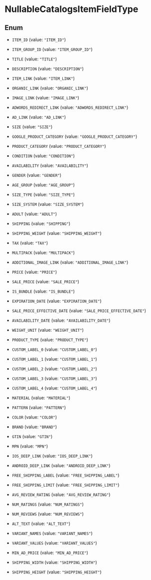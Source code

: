 

# NullableCatalogsItemFieldType

## Enum


* `ITEM_ID` (value: `"ITEM_ID"`)

* `ITEM_GROUP_ID` (value: `"ITEM_GROUP_ID"`)

* `TITLE` (value: `"TITLE"`)

* `DESCRIPTION` (value: `"DESCRIPTION"`)

* `ITEM_LINK` (value: `"ITEM_LINK"`)

* `ORGANIC_LINK` (value: `"ORGANIC_LINK"`)

* `IMAGE_LINK` (value: `"IMAGE_LINK"`)

* `ADWORDS_REDIRECT_LINK` (value: `"ADWORDS_REDIRECT_LINK"`)

* `AD_LINK` (value: `"AD_LINK"`)

* `SIZE` (value: `"SIZE"`)

* `GOOGLE_PRODUCT_CATEGORY` (value: `"GOOGLE_PRODUCT_CATEGORY"`)

* `PRODUCT_CATEGORY` (value: `"PRODUCT_CATEGORY"`)

* `CONDITION` (value: `"CONDITION"`)

* `AVAILABILITY` (value: `"AVAILABILITY"`)

* `GENDER` (value: `"GENDER"`)

* `AGE_GROUP` (value: `"AGE_GROUP"`)

* `SIZE_TYPE` (value: `"SIZE_TYPE"`)

* `SIZE_SYSTEM` (value: `"SIZE_SYSTEM"`)

* `ADULT` (value: `"ADULT"`)

* `SHIPPING` (value: `"SHIPPING"`)

* `SHIPPING_WEIGHT` (value: `"SHIPPING_WEIGHT"`)

* `TAX` (value: `"TAX"`)

* `MULTIPACK` (value: `"MULTIPACK"`)

* `ADDITIONAL_IMAGE_LINK` (value: `"ADDITIONAL_IMAGE_LINK"`)

* `PRICE` (value: `"PRICE"`)

* `SALE_PRICE` (value: `"SALE_PRICE"`)

* `IS_BUNDLE` (value: `"IS_BUNDLE"`)

* `EXPIRATION_DATE` (value: `"EXPIRATION_DATE"`)

* `SALE_PRICE_EFFECTIVE_DATE` (value: `"SALE_PRICE_EFFECTIVE_DATE"`)

* `AVAILABILITY_DATE` (value: `"AVAILABILITY_DATE"`)

* `WEIGHT_UNIT` (value: `"WEIGHT_UNIT"`)

* `PRODUCT_TYPE` (value: `"PRODUCT_TYPE"`)

* `CUSTOM_LABEL_0` (value: `"CUSTOM_LABEL_0"`)

* `CUSTOM_LABEL_1` (value: `"CUSTOM_LABEL_1"`)

* `CUSTOM_LABEL_2` (value: `"CUSTOM_LABEL_2"`)

* `CUSTOM_LABEL_3` (value: `"CUSTOM_LABEL_3"`)

* `CUSTOM_LABEL_4` (value: `"CUSTOM_LABEL_4"`)

* `MATERIAL` (value: `"MATERIAL"`)

* `PATTERN` (value: `"PATTERN"`)

* `COLOR` (value: `"COLOR"`)

* `BRAND` (value: `"BRAND"`)

* `GTIN` (value: `"GTIN"`)

* `MPN` (value: `"MPN"`)

* `IOS_DEEP_LINK` (value: `"IOS_DEEP_LINK"`)

* `ANDROID_DEEP_LINK` (value: `"ANDROID_DEEP_LINK"`)

* `FREE_SHIPPING_LABEL` (value: `"FREE_SHIPPING_LABEL"`)

* `FREE_SHIPPING_LIMIT` (value: `"FREE_SHIPPING_LIMIT"`)

* `AVG_REVIEW_RATING` (value: `"AVG_REVIEW_RATING"`)

* `NUM_RATINGS` (value: `"NUM_RATINGS"`)

* `NUM_REVIEWS` (value: `"NUM_REVIEWS"`)

* `ALT_TEXT` (value: `"ALT_TEXT"`)

* `VARIANT_NAMES` (value: `"VARIANT_NAMES"`)

* `VARIANT_VALUES` (value: `"VARIANT_VALUES"`)

* `MIN_AD_PRICE` (value: `"MIN_AD_PRICE"`)

* `SHIPPING_WIDTH` (value: `"SHIPPING_WIDTH"`)

* `SHIPPING_HEIGHT` (value: `"SHIPPING_HEIGHT"`)



